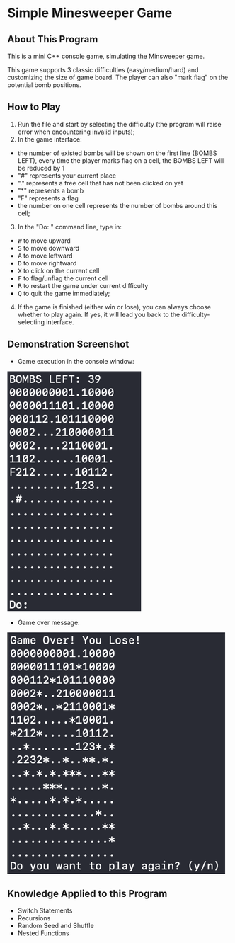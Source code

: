 # Simple Minesweeper Game

## About This Program
This is a mini C++ console game, simulating the Minsweeper game. 

This game supports 3 classic difficulties (easy/medium/hard) and customizing the size of game board. The player can also "mark flag" on the potential bomb positions.

## How to Play
1. Run the file and start by selecting the difficulty (the program will raise error when encountering invalid inputs);
2. In the game interface:
  - the number of existed bombs will be shown on the first line (BOMBS LEFT), every time the player marks flag on a cell, the BOMBS LEFT will be reduced by 1
  - "#" represents your current place
  - "." represents a free cell that has not been clicked on yet
  - "*" represents a bomb
  - "F" represents a flag
  - the number on one cell represents the number of bombs around this cell;
3. In the "Do: " command line, type in:
  - <kbd>W</kbd> to move upward
  - <kbd>S</kbd> to move downward
  - <kbd>A</kbd> to move leftward
  - <kbd>D</kbd> to move rightward
  - <kbd>X</kbd> to click on the current cell
  - <kbd>F</kbd> to flag/unflag the current cell
  - <kbd>R</kbd> to restart the game under current difficulty
  - <kbd>Q</kbd> to quit the game immediately;
4. If the game is finished (either win or lose), you can always choose whether to play again. If yes, it will lead you back to the difficulty-selecting interface.

## Demonstration Screenshot
- Game execution in the console window:

![Demo](/Demo_photo/Demo.png)
- Game over message:

![Demo_over](/Demo_photo/Demo_over.png)

## Knowledge Applied to this Program
- Switch Statements
- Recursions
- Random Seed and Shuffle
- Nested Functions
